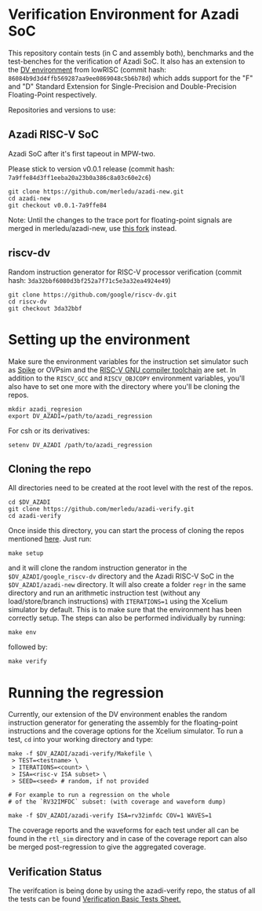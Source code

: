 # Verification Environment for Azadi SoC
This repository contain tests (in C and assembly both), benchmarks and the test-benches for the verification of Azadi SoC. It also has an extension to the [DV environment](https://github.com/lowRISC/ibex/tree/86084b9d3d4ffb569287aa9ee0869048c5b6b78d/dv/uvm) from lowRISC (commit hash: `86084b9d3d4ffb569287aa9ee0869048c5b6b78d`) which adds support for the "F" and "D" Standard Extension for Single-Precision and Double-Precision Floating-Point respectively.

Repositories and versions to use:

## Azadi RISC-V SoC
Azadi SoC after it's first tapeout in MPW-two.

Please stick to version v0.0.1 release
(commit hash: `7a9ffe84d3ff1eeba20a23b0a386c8a03c60e2c6`)
```
git clone https://github.com/merledu/azadi-new.git
cd azadi-new
git checkout v0.0.1-7a9ffe84
```
Note: Until the changes to the trace port for floating-point signals are merged in merledu/azadi-new, use [this fork](https://github.com/zeeshanrafique23/azadi-new) instead.

## riscv-dv
Random instruction generator for RISC-V processor verification
(commit hash: `3da32bbf6080d3bf252a7f71c5e3a32ea4924e49`)
```
git clone https://github.com/google/riscv-dv.git
cd riscv-dv
git checkout 3da32bbf
```
# Setting up the environment
Make sure the environment variables for the instruction set simulator such as [Spike](https://github.com/lowRISC/riscv-isa-sim/tree/ibex) or OVPsim and the [RISC-V GNU compiler toolchain](https://github.com/riscv-collab/riscv-gnu-toolchain) are set. In addition to the `RISCV_GCC` and `RISCV_OBJCOPY` environment variables, you'll also have to set one more with the directory where you'll be cloning the repos.
```
mkdir azadi_regresion
export DV_AZADI=/path/to/azadi_regression
``` 
For csh or its derivatives:
```
setenv DV_AZADI /path/to/azadi_regression
```
## Cloning the repo
All directories need to be created at the root level with the rest of the repos.
```
cd $DV_AZADI
git clone https://github.com/merledu/azadi-verify.git
cd azadi-verify
```
Once inside this directory, you can start the process of cloning the repos mentioned [here](https://github.com/merledu/azadi-verify/blob/6a1f2d5236a49d5fa36503a1024d5b63afe060ea/README.md#L4). Just run:
```
make setup
```
and it will clone the random instruction generator in the `$DV_AZADI/google_riscv-dv` directory and the Azadi RISC-V SoC in the `$DV_AZADI/azadi-new` directory. It will also create a folder `regr` in the same directory and run an arithmetic instruction test (without any load/store/branch instructions) with `ITERATIONS=1` using the Xcelium simulator by default. This is to make sure that the environment has been correctly setup. The steps can also be performed individually by running:
```
make env
```
followed by:
```
make verify
```
# Running the regression
Currently, our extension of the DV environment enables the random instruction generator for generating the assembly for the floating-point instructions and the coverage options for the Xcelium simulator. To run a test, `cd` into your working directory and type:
```
make -f $DV_AZADI/azadi-verify/Makefile \
 > TEST=<testname> \
 > ITERATIONS=<count> \
 > ISA=<risc-v ISA subset> \
 > SEED=<seed> # random, if not provided

# For example to run a regression on the whole
# of the `RV32IMFDC` subset: (with coverage and waveform dump)

make -f $DV_AZADI/azadi-verify ISA=rv32imfdc COV=1 WAVES=1
```
The coverage reports and the waveforms for each test under all can be found in the `rtl_sim` directory and in case of the coverage report can also be merged post-regression to give the aggregated coverage.

## Verification Status
The verifcation is being done by using the azadi-verify repo, the status of all the tests can be found [Verification Basic Tests Sheet.](https://docs.google.com/spreadsheets/d/1gIzSU5mb4L3pPdiJr7MkdhvupT7p5VF2qy1PzDwq-5I/edit#gid=1374860298)

